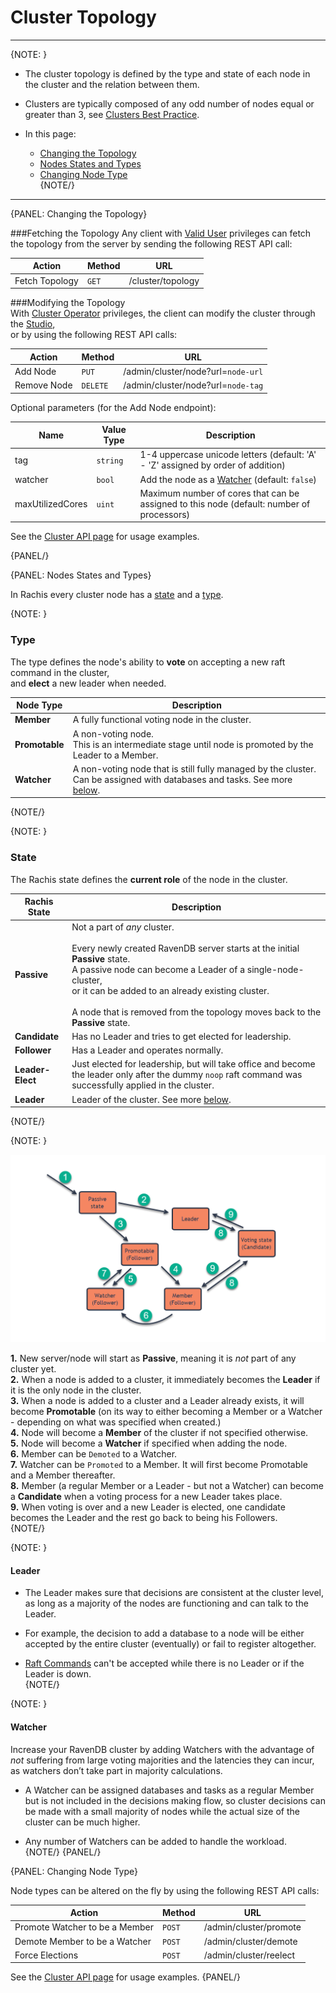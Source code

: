 # Cluster Topology
---

{NOTE: }

* The cluster topology is defined by the type and state of each node in the cluster and the relation between them.  

* Clusters are typically composed of any odd number of nodes equal or greater than 3, see [Clusters Best Practice](../../../server/clustering/cluster-best-practice-and-configuration).  

* In this page:  
  * [Changing the Topology](../../../server/clustering/rachis/cluster-topology#changing-the-topology)  
  * [Nodes States and Types](../../../server/clustering/rachis/cluster-topology#nodes-states-and-types)  
  * [Changing Node Type](../../../server/clustering/rachis/cluster-topology#changing-node-type)  
{NOTE/}

---

{PANEL: Changing the Topology}

###Fetching the Topology
Any client with [Valid User](../../security/authorization/security-clearance-and-permissions#user) privileges can fetch the topology from the server 
by sending the following REST API call:  

| Action | Method | URL |
| - | - | - |
| Fetch Topology | `GET` | /cluster/topology |

###Modifying the Topology  
With [Cluster Operator](../../security/authorization/security-clearance-and-permissions#operator) privileges, 
the client can modify the cluster through the [Studio](../../../studio/server/cluster/cluster-view#cluster-view-operations),  
or by using the following REST API calls:  

| Action | Method | URL |
| - | - | - |
| Add Node | `PUT` | /admin/cluster/node?url=`node-url` |
| Remove Node | `DELETE` | /admin/cluster/node?url=`node-tag` |

Optional parameters (for the Add Node endpoint):

| Name | Value Type | Description |
| - | - | - |
| tag | `string` | 1-4 uppercase unicode letters (default: 'A' - 'Z' assigned by order of addition) |
| watcher | `bool` | Add the node as a [Watcher](../../../server/clustering/rachis/cluster-topology#watcher) (default: `false`) |
| maxUtilizedCores | `uint` | Maximum number of cores that can be assigned to this node (default: number of processors) |

See the [Cluster API page](../../../server/clustering/cluster-api) for usage examples.

{PANEL/}

{PANEL: Nodes States and Types}

In Rachis every cluster node has a [state](../../../server/clustering/rachis/cluster-topology#state) and a [type](../../../server/clustering/rachis/cluster-topology#type).  

{NOTE: }

### Type
The type defines the node's ability to **vote** on accepting a new raft command in the cluster,  
and **elect** a new leader when needed.  

| Node Type | Description |
| - | - |
| **Member** | A fully functional voting node in the cluster. |
| **Promotable** | A non-voting node. <br/>This is an intermediate stage until node is promoted by the Leader to a Member. |
| **Watcher** | A non-voting node that is still fully managed by the cluster. <br/>Can be assigned with databases and tasks. See more [below](../../../server/clustering/rachis/cluster-topology#watcher). |
{NOTE/}

{NOTE: }

### State
The Rachis state defines the **current role** of the node in the cluster.

| Rachis State | Description |
| - | - |
| **Passive** | Not a part of _any_ cluster.<br/><br/>Every newly created RavenDB server starts at the initial **Passive** state.<br/>A passive node can become a Leader of a single-node-cluster,<br/>or it can be added to an already existing cluster.<br/><br/>A node that is removed from the topology moves back to the **Passive** state. |
| **Candidate** | Has no Leader and tries to get elected for leadership. |
| **Follower** | Has a Leader and operates normally. |
| **Leader-Elect** | Just elected for leadership, but will take office and become the leader only after the dummy `noop` raft command was successfully applied in the cluster. |
| **Leader** | Leader of the cluster. See more [below](../../../server/clustering/rachis/cluster-topology#leader). |
{NOTE/}

{NOTE: }

![Figure 3. States Transitions](images/cluster-states.png "Cluster Nodes States Flow")

**1.** New server/node will start as **Passive**, meaning it is _not_ part of any cluster yet.  
**2.** When a node is added to a cluster, it immediately becomes the **Leader** if it is the only node in the cluster.  
**3.** When a node is added to a cluster and a Leader already exists, it will become **Promotable** (on its way to either becoming a Member or a Watcher - depending on what was specified when created.)  
**4.** Node will become a **Member** of the cluster if not specified otherwise.  
**5.** Node will become a **Watcher** if specified when adding the node.  
**6.** Member can be `Demoted` to a Watcher.  
**7.** Watcher can be `Promoted` to a Member. It will first become Promotable and a Member thereafter.  
**8.** Member (a regular Member or a Leader - but not a Watcher) can become a **Candidate** when a voting process for a new Leader takes place.  
**9.** When voting is over and a new Leader is elected, one candidate becomes the Leader and the rest go back to being his Followers.  
{NOTE/}

{NOTE: }

#### Leader
 
* The Leader makes sure that decisions are consistent at the cluster level, as long as a majority of the nodes are functioning and can talk to the Leader.  

* For example, the decision to add a database to a node will be either accepted by the entire cluster (eventually) or fail to register altogether.  

* [Raft Commands](../../../server/clustering/rachis/what-is-rachis#implementation-details) can't be accepted while there is no Leader or if the Leader is down.  
{NOTE/}

{NOTE: }

#### Watcher

Increase your RavenDB cluster by adding Watchers with the advantage of _not_ suffering from large voting majorities and the latencies they can incur, 
as watchers don’t take part in majority calculations.  

* A Watcher can be assigned databases and tasks as a regular Member but is not included in the decisions making flow,
  so cluster decisions can be made with a small majority of nodes while the actual size of the cluster can be much higher.  

* Any number of Watchers can be added to handle the workload.  
{NOTE/}
{PANEL/}

{PANEL: Changing Node Type}

Node types can be altered on the fly by using the following REST API calls:

| Action | Method | URL |
| - | - | - |
| Promote Watcher to be a Member | `POST` | /admin/cluster/promote |
| Demote Member to be a Watcher | `POST` | /admin/cluster/demote |
| Force Elections | `POST` | /admin/cluster/reelect |

See the [Cluster API page](../../../server/clustering/cluster-api) for usage examples.
{PANEL/}
